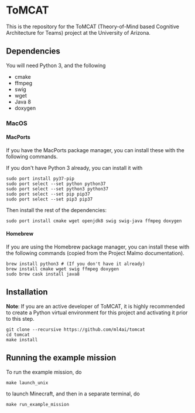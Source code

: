 ToMCAT
======

This is the repository for the ToMCAT (Theory-of-Mind based Cognitive
Architecture for Teams) project at the University of Arizona.

Dependencies
------------

You will need Python 3, and the following

- cmake
- ffmpeg
- swig
- wget
- Java 8
- doxygen 

### MacOS

#### MacPorts

If you have the MacPorts package manager, you can install these with the
following commands.

If you don't have Python 3 already, you can install it with 

```
sudo port install py37-pip
sudo port select --set python python37
sudo port select --set python3 python37
sudo port select --set pip pip37
sudo port select --set pip3 pip37
```

Then install the rest of the dependencies:

```
sudo port install cmake wget openjdk8 swig swig-java ffmpeg doxygen
```


#### Homebrew

If you are using the Homebrew package manager, you can install these with the
following commands (copied from the Project Malmo documentation).

```
brew install python3 # (If you don't have it already)
brew install cmake wget swig ffmpeg doxygen
sudo brew cask install java8
```

Installation
------------

**Note**: If you are an active developer of ToMCAT, it is highly recommended to
create a Python virtual environment for this project and activating it prior to
this step.


```
git clone --recursive https://github.com/ml4ai/tomcat
cd tomcat
make install
```

Running the example mission
---------------------------

To run the example mission, do

`make launch_unix`

to launch Minecraft, and then in a separate terminal, do

`make run_example_mission`
